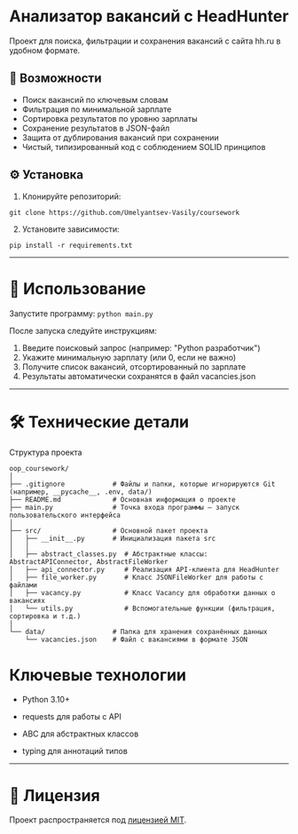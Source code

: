 # Анализатор вакансий с HeadHunter

Проект для поиска, фильтрации и сохранения вакансий с сайта hh.ru в удобном формате.

## 📌 Возможности

- Поиск вакансий по ключевым словам
- Фильтрация по минимальной зарплате
- Сортировка результатов по уровню зарплаты
- Сохранение результатов в JSON-файл
- Защита от дублирования вакансий при сохранении
- Чистый, типизированный код с соблюдением SOLID принципов

## ⚙️ Установка

1. Клонируйте репозиторий:
```
git clone https://github.com/Umelyantsev-Vasily/coursework
```
2. Установите зависимости:
```commandline
pip install -r requirements.txt
```
---
# 🚀 Использование
Запустите программу:
```python main.py```

После запуска следуйте инструкциям:
1. Введите поисковый запрос (например: "Python разработчик")
2. Укажите минимальную зарплату (или 0, если не важно)
3. Получите список вакансий, отсортированный по зарплате
4. Результаты автоматически сохранятся в файл vacancies.json
---
# 🛠 Технические детали
Структура проекта
```
oop_coursework/
│
├── .gitignore            # Файлы и папки, которые игнорируются Git (например, __pycache__, .env, data/)
├── README.md             # Основная информация о проекте
├── main.py               # Точка входа программы — запуск пользовательского интерфейса
│
├── src/                  # Основной пакет проекта
│   ├── __init__.py       # Инициализация пакета src
│   │
│   ├── abstract_classes.py  # Абстрактные классы: AbstractAPIConnector, AbstractFileWorker
│   ├── api_connector.py     # Реализация API-клиента для HeadHunter
│   ├── file_worker.py       # Класс JSONFileWorker для работы с файлами
│   ├── vacancy.py           # Класс Vacancy для обработки данных о вакансиях
│   └── utils.py             # Вспомогательные функции (фильтрация, сортировка и т.д.)
│
└── data/                 # Папка для хранения сохранённых данных
    └── vacancies.json    # Файл с вакансиями в формате JSON
```
# Ключевые технологии
- Python 3.10+

- requests для работы с API

- ABC для абстрактных классов

- typing для аннотаций типов
---
# 📝 Лицензия
Проект распространяется под [лицензией MIT](LICENSE).

